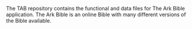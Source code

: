The TAB repository contains the functional and data files for The Ark Bible application. The Ark Bible is an online Bible with many different versions of the Bible available.